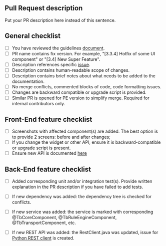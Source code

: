 ## Pull Request description

Put your PR description here instead of this sentence.   

## General checklist

- [ ] You have reviewed the guidelines [document](https://docs.google.com/document/d/1wqcOafLx5hth8SAg4dqV_LV3un3m5WYR8RdTJ4MbbUM/edit?usp=sharing).
- [ ] PR name contains fix version. For example, "[3.3.4] Hotfix of some UI component" or "[3.4] New Super Feature".
- [ ] Description references specific [issue](https://github.com/thingsboard/thingsboard/issues).
- [ ] Description contains human-readable scope of changes.
- [ ] Description contains brief notes about what needs to be added to the documentation.
- [ ] No merge conflicts, commented blocks of code, code formatting issues.
- [ ] Changes are backward compatible or upgrade script is provided.
- [ ] Similar PR is opened for PE version to simplify merge. Required for internal contributors only.
  
## Front-End feature checklist

- [ ] Screenshots with affected component(s) are added. The best option is to provide 2 screens: before and after changes;
- [ ] If you change the widget or other API, ensure it is backward-compatible or upgrade script is present.
- [ ] Ensure new API is documented [here](https://github.com/thingsboard/thingsboard-ui-help)

## Back-End feature checklist

- [ ] Added corresponding unit and/or integration test(s). Provide written explanation in the PR description if you have failed to add tests.
- [ ] If new dependency was added: the dependency tree is checked for conflicts.
- [ ] If new service was added: the service is marked with corresponding @TbCoreComponent, @TbRuleEngineComponent, @TbTransportComponent, etc.
- [ ] If new REST API was added: the RestClient.java was updated, issue for [Python REST client](https://github.com/thingsboard/thingsboard-python-rest-client) is created.



